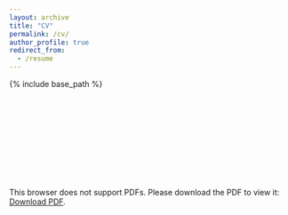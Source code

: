 ```yaml
---
layout: archive
title: "CV"
permalink: /cv/
author_profile: true
redirect_from:
  - /resume
---
```


{% include base_path %}

<object data="/files/BROOKS_CV_2023.pdf" type="application/pdf" width="700px" height="700px">
    <embed src="/files/BROOKS_CV_2023.pdf">
        <p>This browser does not support PDFs. Please download the PDF to view it: <a href="/files/BROOKS_CV_2023.pdf">Download PDF</a>.</p>
    </embed>
</object>
